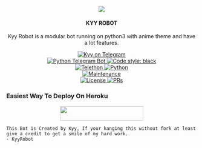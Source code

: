 <p align="center">
  <img src="https://telegra.ph/file/9cfdd23df00b814cd9ca3.jpg">
</p>

<h4><p align="center"> KYY ROBOT </p></h4>

<p align="center">Kyy Robot is a modular bot running on python3 with anime theme and have a lot features.</p>

<p align="center">
<a href="https://t.me/Nastymusiicbot"> <img src="https://img.shields.io/badge/Nasty-musiicbot-blue?&logo=telegram" alt="Kyy on Telegram" /> </a><br>
<a href="https://python-telegram-bot.org"> <img src="https://img.shields.io/badge/PTB-13.8.1-white?&style=flat-round&logo=github" alt="Python Telegram Bot" /> </a>
<a href="https://github.com/psf/black"><img alt="Code style: black" src="https://img.shields.io/badge/code%20style-black-000000.svg"></a><br>
<a href="https://docs.telethon.dev"> <img src="https://img.shields.io/badge/Telethon-1.23.0-red?&style=flat-round&logo=github" alt="Telethon" /> </a>
<a href="https://docs.python.org"> <img src="https://img.shields.io/badge/Python-3.9.7-purple?&style=flat-round&logo=python" alt="Python" /> </a><br>
<a href="https://GitHub.com/muhammadrizky16/KyyRobot"> <img src="https://img.shields.io/badge/Maintained-Yes-yellow.svg" alt="Maintenance" /> </a><br>
<a href="https://github.com/muhammadrizky16/KyyRobot/blob/main/LICENSE"> <img src="https://img.shields.io/badge/License-GPLv3-blue.svg" alt="License" /> </a>
<a href="https://makeapullrequest.com"> <img src="https://img.shields.io/badge/PRs-Welcome-blue.svg?style=flat-round" alt="PRs" /> </a>
</p>

### Easiest Way To Deploy On Heroku 

<p align="center"><a href="https://heroku.com/deploy?template=https://github.com/RizzuSen/SennRobot"> <img src="https://img.shields.io/badge/Deploy%20To%20Heroku-blue?style=for-the-badge&logo=heroku" width="220" height="38.45"/></a></p>

```
This Bot is Created by Kyy, If your kanging this without fork at least give a credit to get a smile of my hard work. 
- KyyRobot
```
